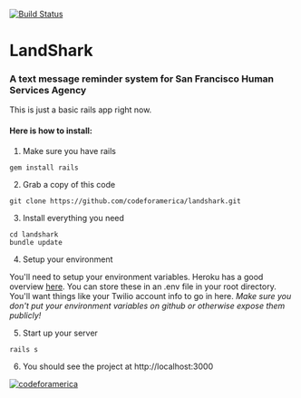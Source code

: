 [![Build Status](https://travis-ci.org/codeforamerica/landshark.png?branch=master)](https://travis-ci.org/codeforamerica/landshark)

# LandShark
### A text message reminder system for San Francisco Human Services Agency

This is just a basic rails app right now. 
#### Here is how to install:
1) Make sure you have rails
```
gem install rails
```
2) Grab a copy of this code
```
git clone https://github.com/codeforamerica/landshark.git
```
3) Install everything you need
```
cd landshark
bundle update
```
4) Setup your environment

You'll need to setup your environment variables. Heroku has a good overview <a href="https://devcenter.heroku.com/articles/config-vars">here</a>. You can store these in an .env file in your root directory. You'll want things like your Twilio account info to go in here. *Make sure you don't put your environment variables on github or otherwise expose them publicly!*

5) Start up your server
```
rails s
```
6) You should see the project at http://localhost:3000

<a href="#"><img src="https://a248.e.akamai.net/camo.github.com/e8ce7fcd025087eebe85499c7bf4b5ac57f12b1e/687474703a2f2f73746174732e636f6465666f72616d65726963612e6f72672f636f6465666f72616d65726963612f6366615f74656d706c6174652e706e67" alt="codeforamerica"/></a>